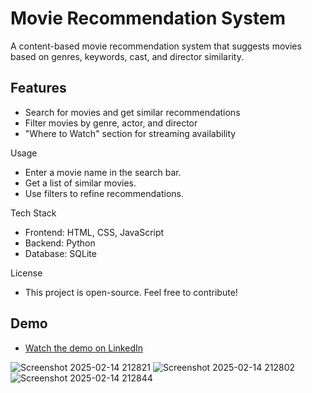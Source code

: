 # Movie Recommendation System  

A content-based movie recommendation system that suggests movies based on genres, keywords, cast, and director similarity.  

## Features  
- Search for movies and get similar recommendations  
- Filter movies by genre, actor, and director  
- "Where to Watch" section for streaming availability

Usage
- Enter a movie name in the search bar.
- Get a list of similar movies.
- Use filters to refine recommendations.

Tech Stack
- Frontend: HTML, CSS, JavaScript
- Backend: Python 
- Database: SQLite
  
License
- This project is open-source. Feel free to contribute!

## Demo  
- [Watch the demo on LinkedIn]([https://www.linkedin.com/posts/your-post-link](https://www.linkedin.com/posts/omkar-ugalmugale-407449313_webdevelopment-datascience-python-activity-7288844732393226241-lxJf?utm_source=share&utm_medium=member_desktop&rcm=ACoAAE-fIwcBksWIO806y4qiN3KeteVVt2xaPlY))  

![Screenshot 2025-02-14 212821](https://github.com/user-attachments/assets/1fa697d1-cbb4-433f-8c02-289cdfa61b14)
![Screenshot 2025-02-14 212802](https://github.com/user-attachments/assets/38c47239-7087-4e32-be0d-90424865f0eb)
![Screenshot 2025-02-14 212844](https://github.com/user-attachments/assets/d401ba01-0c64-463c-a273-391c79ff80bc)
